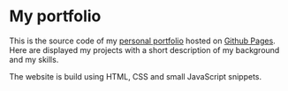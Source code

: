 # My portfolio

This is the source code of my [personal portfolio](https://www.filippomazzalai.me/) hosted on [Github Pages](https://pages.github.com/). Here are displayed my projects with a short description of my background and my skills.

The website is build using HTML, CSS and small JavaScript snippets.
